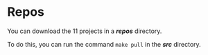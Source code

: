 # Repos

You can download the 11 projects in a ***repos*** directory.

To do this, you can run the command `make pull` in the ***src*** directory. 

